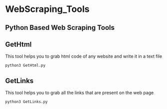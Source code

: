 # WebScraping_Tools
Python Based Web Scraping Tools
---
## GetHtml
This tool helps you to grab html code of any website and write it in a text file

`python3 GetHtml.py`


## GetLinks
This tool helps you to grab all the links that are present on the web page

`python3 GetLinks.py`
